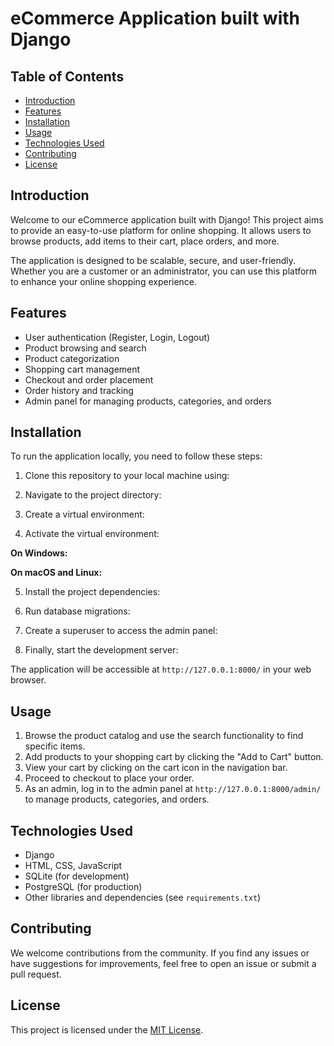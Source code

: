 # eCommerce Application built with Django

## Table of Contents
- [Introduction](#introduction)
- [Features](#features)
- [Installation](#installation)
- [Usage](#usage)
- [Technologies Used](#technologies-used)
- [Contributing](#contributing)
- [License](#license)

## Introduction

Welcome to our eCommerce application built with Django! This project aims to provide an easy-to-use platform for online shopping. It allows users to browse products, add items to their cart, place orders, and more.

The application is designed to be scalable, secure, and user-friendly. Whether you are a customer or an administrator, you can use this platform to enhance your online shopping experience.

## Features

- User authentication (Register, Login, Logout)
- Product browsing and search
- Product categorization
- Shopping cart management
- Checkout and order placement
- Order history and tracking
- Admin panel for managing products, categories, and orders

## Installation

To run the application locally, you need to follow these steps:

1. Clone this repository to your local machine using:


2. Navigate to the project directory:


3. Create a virtual environment:


4. Activate the virtual environment:

**On Windows:**


**On macOS and Linux:**


5. Install the project dependencies:


6. Run database migrations:


7. Create a superuser to access the admin panel:


8. Finally, start the development server:


The application will be accessible at `http://127.0.0.1:8000/` in your web browser.

## Usage

1. Browse the product catalog and use the search functionality to find specific items.
2. Add products to your shopping cart by clicking the "Add to Cart" button.
3. View your cart by clicking on the cart icon in the navigation bar.
4. Proceed to checkout to place your order.
5. As an admin, log in to the admin panel at `http://127.0.0.1:8000/admin/` to manage products, categories, and orders.

## Technologies Used

- Django
- HTML, CSS, JavaScript
- SQLite (for development)
- PostgreSQL (for production)
- Other libraries and dependencies (see `requirements.txt`)

## Contributing

We welcome contributions from the community. If you find any issues or have suggestions for improvements, feel free to open an issue or submit a pull request.

## License

This project is licensed under the [MIT License](LICENSE).

